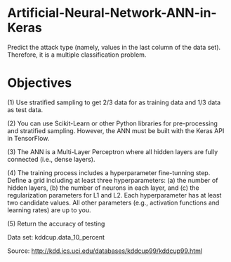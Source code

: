 # Artificial-Neural-Network-ANN-in-Keras
Predict the attack type (namely, values in the last  column of the data set). Therefore, it is a multiple classification problem. 

# Objectives
(1) Use stratified sampling to get 2/3 data for as training data and 1/3 data as test data.

(2) You can use Scikit-Learn or other Python libraries for pre-processing and stratified sampling. 
However, the ANN must be built with the Keras API in TensorFlow.

(3) The ANN is a Multi-Layer Perceptron where all hidden layers are fully connected (i.e., dense 
layers).

(4) The training process includes a hyperparameter fine-tunning step. Define a grid including at least 
three hyperparameters: (a) the number of hidden layers, (b) the number of neurons in each layer, and 
(c) the regularization parameters for L1 and L2. Each hyperparameter has at least two candidate 
values. All other parameters (e.g., activation functions and learning rates) are up to you.

(5) Return the accuracy of testing

Data set: kddcup.data_10_percent

Source: http://kdd.ics.uci.edu/databases/kddcup99/kddcup99.html

